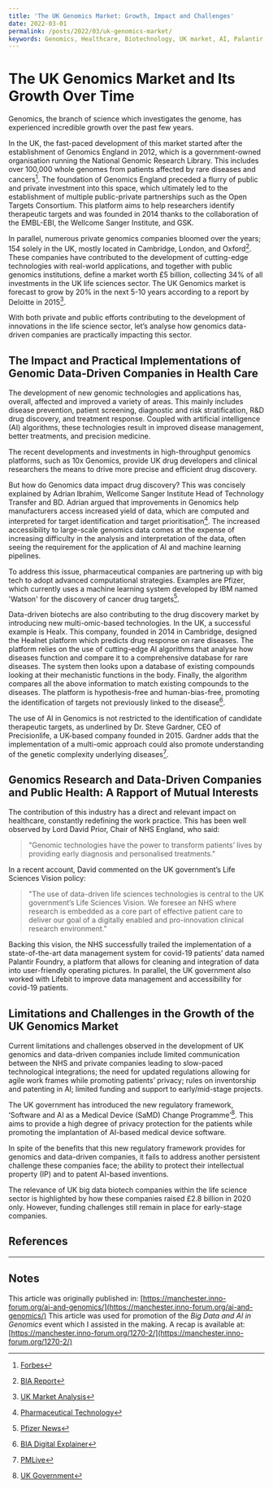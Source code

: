 ```yaml
---
title: 'The UK Genomics Market: Growth, Impact and Challenges'
date: 2022-03-01
permalink: /posts/2022/03/uk-genomics-market/
keywords: Genomics, Healthcare, Biotechnology, UK market, AI, Palantir, Open Targets, Precisionlife
---
```


# The UK Genomics Market and Its Growth Over Time

Genomics, the branch of science which investigates the genome, has experienced incredible growth over the past few years.

In the UK, the fast-paced development of this market started after the establishment of Genomics England in 2012, which is a government-owned organisation running the National Genomic Research Library. This includes over 100,000 whole genomes from patients affected by rare diseases and cancers[^1]. The foundation of Genomics England preceded a flurry of public and private investment into this space, which ultimately led to the establishment of multiple public-private partnerships such as the Open Targets Consortium. This platform aims to help researchers identify therapeutic targets and was founded in 2014 thanks to the collaboration of the EMBL-EBI, the Wellcome Sanger Institute, and GSK.

In parallel, numerous private genomics companies bloomed over the years; 154 solely in the UK, mostly located in Cambridge, London, and Oxford[^2]. These companies have contributed to the development of cutting-edge technologies with real-world applications, and together with public genomics institutions, define a market worth £5 billion, collecting 34% of all investments in the UK life sciences sector. The UK Genomics market is forecast to grow by 20% in the next 5-10 years according to a report by Deloitte in 2015[^3].

With both private and public efforts contributing to the development of innovations in the life science sector, let’s analyse how genomics data-driven companies are practically impacting this sector.

## The Impact and Practical Implementations of Genomic Data-Driven Companies in Health Care

The development of new genomic technologies and applications has, overall, affected and improved a variety of areas. This mainly includes disease prevention, patient screening, diagnostic and risk stratification, R&D drug discovery, and treatment response. Coupled with artificial intelligence (AI) algorithms, these technologies result in improved disease management, better treatments, and precision medicine.

The recent developments and investments in high-throughput genomics platforms, such as 10x Genomics, provide UK drug developers and clinical researchers the means to drive more precise and efficient drug discovery.

But how do Genomics data impact drug discovery? This was concisely explained by Adrian Ibrahim, Wellcome Sanger Institute Head of Technology Transfer and BD. Adrian argued that improvements in Genomics help manufacturers access increased yield of data, which are computed and interpreted for target identification and target prioritisation[^4]. The increased accessibility to large-scale genomics data comes at the expense of increasing difficulty in the analysis and interpretation of the data, often seeing the requirement for the application of AI and machine learning pipelines.

To address this issue, pharmaceutical companies are partnering up with big tech to adopt advanced computational strategies. Examples are Pfizer, which currently uses a machine learning system developed by IBM named 'Watson' for the discovery of cancer drug targets[^5].

Data-driven biotechs are also contributing to the drug discovery market by introducing new multi-omic-based technologies. In the UK, a successful example is Healx. This company, founded in 2014 in Cambridge, designed the Healnet platform which predicts drug response on rare diseases. The platform relies on the use of cutting-edge AI algorithms that analyse how diseases function and compare it to a comprehensive database for rare diseases. The system then looks upon a database of existing compounds looking at their mechanistic functions in the body. Finally, the algorithm compares all the above information to match existing compounds to the diseases. The platform is hypothesis-free and human-bias-free, promoting the identification of targets not previously linked to the disease[^6].

The use of AI in Genomics is not restricted to the identification of candidate therapeutic targets, as underlined by Dr. Steve Gardner, CEO of Precisionlife, a UK-based company founded in 2015. Gardner adds that the implementation of a multi-omic approach could also promote understanding of the genetic complexity underlying diseases[^7].

## Genomics Research and Data-Driven Companies and Public Health: A Rapport of Mutual Interests

The contribution of this industry has a direct and relevant impact on healthcare, constantly redefining the work practice. This has been well observed by Lord David Prior, Chair of NHS England, who said:

> "Genomic technologies have the power to transform patients’ lives by providing early diagnosis and personalised treatments."

In a recent account, David commented on the UK government’s Life Sciences Vision policy:

> "The use of data-driven life sciences technologies is central to the UK government’s Life Sciences Vision. We foresee an NHS where research is embedded as a core part of effective patient care to deliver our goal of a digitally enabled and pro-innovation clinical research environment."

Backing this vision, the NHS successfully trailed the implementation of a state-of-the-art data management system for covid-19 patients’ data named Palantir Foundry, a platform that allows for cleaning and integration of data into user-friendly operating pictures. In parallel, the UK government also worked with Lifebit to improve data management and accessibility for covid-19 patients.

## Limitations and Challenges in the Growth of the UK Genomics Market

Current limitations and challenges observed in the development of UK genomics and data-driven companies include limited communication between the NHS and private companies leading to slow-paced technological integrations; the need for updated regulations allowing for agile work frames while promoting patients’ privacy; rules on inventorship and patenting in AI; limited funding and support to early/mid-stage projects.

The UK government has introduced the new regulatory framework, ‘Software and AI as a Medical Device (SaMD) Change Programme’[^8]. This aims to provide a high degree of privacy protection for the patients while promoting the implantation of AI-based medical device software.

In spite of the benefits that this new regulatory framework provides for genomics and data-driven companies, it fails to address another persistent challenge these companies face; the ability to protect their intellectual property (IP) and to patent AI-based inventions.

The relevance of UK big data biotech companies within the life science sector is highlighted by how these companies raised £2.8 billion in 2020 only. However, funding challenges still remain in place for early-stage companies.

## References

[^1]: [Forbes](https://www.forbes.com/sites/alisoncoleman/2021/09/01/the-uk-genomics-startups-changing-the-future-of-healthcare-forever/?sh=16c3a8d85a51)
[^2]: [BIA Report](https://www.bioindustry.org/news-listing/new-report-reveals-strength-of-the-uks-thriving-genomics-sector.html)
[^3]: [UK Market Analysis](https://www.gov.uk/government/publications/genomics-industry-study-uk-market-analysis)
[^4]: [Pharmaceutical Technology](https://www.pharmaceutical-technology.com/features/genomics-uk-report-2021/)
[^5]: [Pfizer News](https://www.pfizer.com/news/press-release/press-release-detail/ibm_and_pfizer_to_accelerate_immuno_oncology_research_with_watson_for_drug_discovery)
[^6]: [BIA Digital Explainer](https://www.bioindustry.org/uploads/assets/71f252a0-d74c-4c25-ad31413a965975c2/BIA-Digital-Explainer.pdf)
[^7]: [PMLive](https://www.pmlive.com/pharma_intelligence/AI_and_genomics_a_revolution_in_drug_discovery_and_development_1341267)
[^8]: [UK Government](https://www.gov.uk/government/publications/software-and-ai-as-a-medical-device-change-programme)  

---

## Notes  

This article was originally published in: [https://manchester.inno-forum.org/ai-and-genomics/](https://manchester.inno-forum.org/ai-and-genomics/)
This article was used for promotion of the *Big Data and AI in Genomics* event which I assisted in the making. A recap is available at: [https://manchester.inno-forum.org/1270-2/](https://manchester.inno-forum.org/1270-2/) 